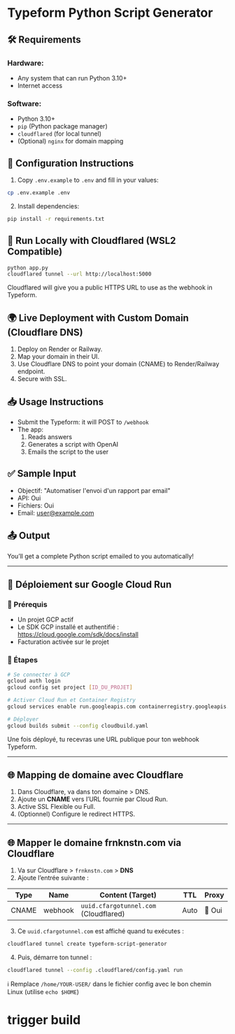 # Typeform Python Script Generator

## 🛠 Requirements

### Hardware:
- Any system that can run Python 3.10+
- Internet access

### Software:
- Python 3.10+
- `pip` (Python package manager)
- `cloudflared` (for local tunnel)
- (Optional) `nginx` for domain mapping

## 🔧 Configuration Instructions

1. Copy `.env.example` to `.env` and fill in your values:
```bash
cp .env.example .env
```

2. Install dependencies:
```bash
pip install -r requirements.txt
```

## 🚀 Run Locally with Cloudflared (WSL2 Compatible)

```bash
python app.py
cloudflared tunnel --url http://localhost:5000
```

Cloudflared will give you a public HTTPS URL to use as the webhook in Typeform.

## 🌍 Live Deployment with Custom Domain (Cloudflare DNS)

1. Deploy on Render or Railway.
2. Map your domain in their UI.
3. Use Cloudflare DNS to point your domain (CNAME) to Render/Railway endpoint.
4. Secure with SSL.

## 📥 Usage Instructions

- Submit the Typeform: it will POST to `/webhook`
- The app:
  1. Reads answers
  2. Generates a script with OpenAI
  3. Emails the script to the user

## ✅ Sample Input

- Objectif: "Automatiser l'envoi d'un rapport par email"
- API: Oui
- Fichiers: Oui
- Email: user@example.com

## 📤 Output
You’ll get a complete Python script emailed to you automatically!

---

## 🚀 Déploiement sur Google Cloud Run

### 🧰 Prérequis

- Un projet GCP actif
- Le SDK GCP installé et authentifié : https://cloud.google.com/sdk/docs/install
- Facturation activée sur le projet

### 🐳 Étapes

```bash
# Se connecter à GCP
gcloud auth login
gcloud config set project [ID_DU_PROJET]

# Activer Cloud Run et Container Registry
gcloud services enable run.googleapis.com containerregistry.googleapis.com

# Déployer
gcloud builds submit --config cloudbuild.yaml
```

Une fois déployé, tu recevras une URL publique pour ton webhook Typeform.

---

## 🌐 Mapping de domaine avec Cloudflare

1. Dans Cloudflare, va dans ton domaine > DNS.
2. Ajoute un **CNAME** vers l’URL fournie par Cloud Run.
3. Active SSL Flexible ou Full.
4. (Optionnel) Configure le redirect HTTPS.


---

## 🌐 Mapper le domaine frnknstn.com via Cloudflare

1. Va sur Cloudflare > `frnknstn.com` > **DNS**
2. Ajoute l’entrée suivante :

| Type  | Name       | Content (Target)                    | TTL   | Proxy |
|-------|------------|--------------------------------------|-------|-------|
| CNAME | webhook    | `uuid.cfargotunnel.com` (Cloudflared) | Auto  | 🔶 Oui |

3. Ce `uuid.cfargotunnel.com` est affiché quand tu exécutes :
```bash
cloudflared tunnel create typeform-script-generator
```

4. Puis, démarre ton tunnel :
```bash
cloudflared tunnel --config .cloudflared/config.yaml run
```

ℹ️ Remplace `/home/YOUR-USER/` dans le fichier config avec le bon chemin Linux (utilise `echo $HOME`)
# trigger build
 
